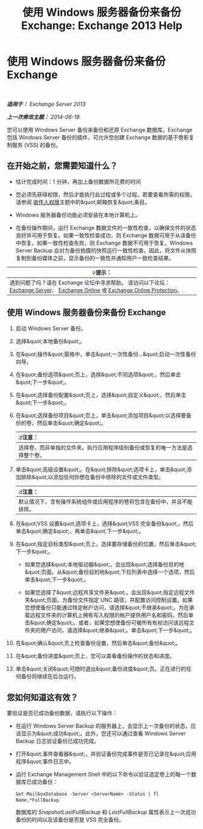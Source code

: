 ﻿---
title: '使用 Windows 服务器备份来备份 Exchange: Exchange 2013 Help'
TOCTitle: 使用 Windows 服务器备份来备份 Exchange
ms:assetid: 188a8291-0a41-4ca2-b6d2-94242e2b1ffc
ms:mtpsurl: https://technet.microsoft.com/zh-cn/library/Dd876854(v=EXCHG.150)
ms:contentKeyID: 50489968
ms.date: 05/21/2018
mtps_version: v=EXCHG.150
ms.translationtype: MT
---

# 使用 Windows 服务器备份来备份 Exchange

 

_**适用于：** Exchange Server 2013_

_**上一次修改主题：** 2014-06-18_

您可以使用 Windows Server 备份来备份和还原 Exchange 数据库。Exchange 包括 Windows Server 备份的插件，可允许您创建 Exchange 数据的基于卷影复制服务 (VSS) 的备份。

## 在开始之前，您需要知道什么？

  - 估计完成时间：1 分钟，再加上备份数据所花费的时间

  - 您必须先获得权限，然后才能执行此过程或多个过程。若要查看所需的权限，请参阅 [收件人权限](recipients-permissions-exchange-2013-help.md)主题中的\&quot;邮箱恢复\&quot;条目。

  - Windows 服务器备份功能必须安装在本地计算机上。

  - 在备份操作期间，运行 Exchange 数据文件的一致性检查，以确保文件的状态良好并可用于恢复。如果一致性检查成功，则 Exchange 数据可用于从该备份中恢复。如果一致性检查失败，则 Exchange 数据不可用于恢复。Windows Server Backup 会对为备份拍摄的快照运行一致性检查。因此，将文件从快照复制到备份媒体之前，显示备份的一致性并通知用户一致检查结果。

<table>
<thead>
<tr class="header">
<th><img src="images/Bb124558.tip(EXCHG.150).gif" title="提示" alt="提示" />提示：</th>
</tr>
</thead>
<tbody>
<tr class="odd">
<td>遇到问题了吗？请在 Exchange 论坛中寻求帮助。 请访问以下论坛：<a href="https://go.microsoft.com/fwlink/p/?linkid=60612">Exchange Server</a>、 <a href="https://go.microsoft.com/fwlink/p/?linkid=267542">Exchange Online</a> 或 <a href="https://go.microsoft.com/fwlink/p/?linkid=285351">Exchange Online Protection</a>。.</td>
</tr>
</tbody>
</table>


## 使用 Windows 服务器备份来备份 Exchange

1.  启动 Windows Server 备份。

2.  选择\&quot;本地备份\&quot;。

3.  在\&quot;操作\&quot;窗格中，单击\&quot;一次性备份...\&quot;启动一次性备份向导。

4.  在\&quot;备份选项\&quot;页上，选择\&quot;不同选项\&quot;，然后单击\&quot;下一步\&quot;。

5.  在\&quot;选择备份配置\&quot;页上，选择\&quot;自定义\&quot;，然后单击\&quot;下一步\&quot;。

6.  在\&quot;选择备份项目\&quot;页上，单击\&quot;添加项目\&quot;以选择要备份的卷，然后单击\&quot;确定\&quot;。
    
    <table>
    <thead>
    <tr class="header">
    <th><img src="images/Bb124558.note(EXCHG.150).gif" title="注意" alt="注意" />注意：</th>
    </tr>
    </thead>
    <tbody>
    <tr class="odd">
    <td>选择卷，而非单独的文件夹。执行应用程序级别备份或恢复的唯一方法是选择整个卷。</td>
    </tr>
    </tbody>
    </table>


7.  单击\&quot;高级设置\&quot;。在\&quot;排除\&quot;选项卡上，单击\&quot;添加排除\&quot;以添加任何你想在备份中排除的文件或文件类型。
    
    <table>
    <thead>
    <tr class="header">
    <th><img src="images/Bb124558.note(EXCHG.150).gif" title="注意" alt="注意" />注意：</th>
    </tr>
    </thead>
    <tbody>
    <tr class="odd">
    <td>默认情况下，含有操作系统组件或应用程序的卷将包含在备份中，并且不能排除。</td>
    </tr>
    </tbody>
    </table>


8.  在\&quot;VSS 设置\&quot;选项卡上，选择\&quot;VSS 完全备份\&quot;，然后单击\&quot;确定\&quot;，再单击\&quot;下一步\&quot;。

9.  在\&quot;指定目标类型\&quot;页上，选择要存储备份的位置，然后单击\&quot;下一步\&quot;。
    
      - 如果您选择\&quot;本地驱动器\&quot;，会出现\&quot;选择备份目的地\&quot;页面。从\&quot;备份目的地\&quot;下拉列表中选择一个选项，然后单击\&quot;下一步\&quot;。
    
      - 如果您选择了\&quot;远程共享文件夹\&quot;，会出现\&quot;指定远程文件夹\&quot;页面。为备份文件指定 UNC 路径，并配置访问控制设置。如果您想使备份只能通过特定帐户访问，请选择\&quot;不继承\&quot;。为在承载远程文件夹的计算机上拥有写入权限的帐户提供用户名和密码，然后单击\&quot;确定\&quot;。或者，如果您想使备份可被所有有权访问该远程文件夹的用户访问，请选择\&quot;继承\&quot;。单击\&quot;下一步\&quot;。

10. 在\&quot;确认\&quot;页上检查备份设置，然后单击\&quot;备份\&quot;。

11. 在\&quot;备份进度\&quot;页上，您可以查看备份操作的状态和进度。

12. 单击\&quot;关闭\&quot;可随时退出\&quot;备份进度\&quot;页。正在进行的任何备份将继续在后台运行。

## 您如何知道这有效？

要验证是否已成功备份数据，请执行以下操作：

  - 在运行 Windows Server Backup 的服务器上，会显示上一次备份的状态，应该显示为\&quot;成功\&quot;。此外，您还可以通过查看 Windows Server Backup 日志验证备份已成功完成。

  - 打开\&quot;事件查看器\&quot;，并验证备份完成事件是否已记录在\&quot;应用程序\&quot;事件日志中。

  - 运行 Exchange Management Shell 中的以下命令以验证选定卷上的每一个数据库已成功备份：
    
        Get-MailboxDatabase -Server <ServerName> -Status | fl Name,*FullBackup
    
    数据库的 *SnapshotLastFullBackup* 和 *LastFullBackup* 属性表示上一次成功备份的时间以及该备份是否是 VSS 完全备份。


